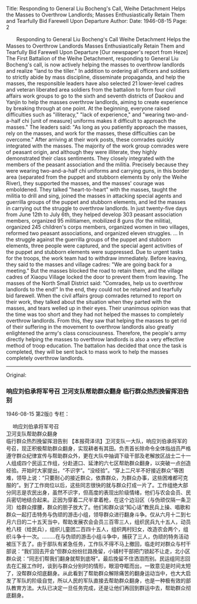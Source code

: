 Title: Responding to General Liu Bocheng's Call, Weihe Detachment Helps the Masses to Overthrow Landlords; Masses Enthusiastically Retain Them and Tearfully Bid Farewell Upon Departure
Author: 
Date: 1946-08-15
Page: 2

　　Responding to General Liu Bocheng's Call
	Weihe Detachment Helps the Masses to Overthrow Landlords
	Masses Enthusiastically Retain Them and Tearfully Bid Farewell Upon Departure
	[Our newspaper's report from Heze] The First Battalion of the Weihe Detachment, responding to General Liu Bocheng's call, is now actively helping the masses to overthrow landlords and realize "land to the tiller." In addition to ordering all officers and soldiers to strictly abide by mass discipline, disseminate propaganda, and help the masses, the responsible leaders have also selected 21 lower-level cadres and veteran liberated area soldiers from the battalion to form four civil affairs work groups to go to the sixth and seventh districts of Daokou and Yanjin to help the masses overthrow landlords, aiming to create experience by breaking through at one point. At the beginning, everyone raised difficulties such as "illiteracy," "lack of experience," and "wearing two-and-a-half chi [unit of measure] uniforms makes it difficult to approach the masses." The leaders said: "As long as you patiently approach the masses, rely on the masses, and work for the masses, these difficulties can be overcome." After arriving at their work posts, these comrades quickly integrated with the masses. The majority of the work group comrades were of peasant origin, and although they were illiterate, they highly demonstrated their class sentiments. They closely integrated with the members of the peasant association and the militia. Precisely because they were wearing two-and-a-half chi uniforms and carrying guns, in this border area (separated from the puppet and stubborn elements by only the Weihe River), they supported the masses, and the masses' courage was emboldened. They talked "heart-to-heart" with the masses, taught the militia to drill and sing, joined the masses in attacking special agents and guerrilla groups of the puppet and stubborn elements, and led the masses in carrying out the struggle to overthrow landlords. In just twenty-five days from June 12th to July 6th, they helped develop 303 peasant association members, organized 95 militiamen, mobilized 8 guns (for the militia), organized 245 children's corps members, organized women in two villages, reformed two peasant associations, and organized eleven struggles. ... In the struggle against the guerrilla groups of the puppet and stubborn elements, three people were captured, and the special agent activities of the puppet and stubborn elements were suppressed. Due to urgent tasks for the troops, the work team had to withdraw immediately. Before leaving, they said to the masses and village cadres: "We are going back for a meeting." But the masses blocked the road to retain them, and the village cadres of Xiaopu Village locked the door to prevent them from leaving. The masses of the North Small District said: "Comrades, help us to overthrow landlords to the end!" In the end, they could not be retained and tearfully bid farewell. When the civil affairs group comrades returned to report on their work, they talked about the situation when they parted with the masses, and tears welled up in their eyes. Their unanimous opinion was that the time was too short and they had not helped the masses to completely overthrow landlords. From this, they saw that helping the masses to get rid of their suffering in the movement to overthrow landlords also greatly enlightened the army's class consciousness. Therefore, the people's army directly helping the masses to overthrow landlords is also a very effective method of troop education. The battalion has decided that once the task is completed, they will be sent back to mass work to help the masses completely overthrow landlords.



<hr /> 

Original: 


### 响应刘伯承将军号召  卫河支队帮助群众翻身  临行群众热烈挽留挥泪告别

1946-08-15
第2版()
专栏：

　  响应刘伯承将军号召            
    卫河支队帮助群众翻身       
    临行群众热烈挽留挥泪告别
    【本报荷泽讯】卫河支队一大队，响应刘伯承将军的号召，现正积极帮助群众翻身，实现耕者有其田。负责首长除命令全体指战员严格遵守群众纪律宣传与帮助群众外，更在大队中抽调下级干部及老解放区战士二十一人组成四个民运工作组，分赴道口、延津的六七区帮助群众翻身，以突破一点创造经验。开始时大家提出，“不识字”。“没经验”。“穿上二尺半不好接近群众”等困难，领导上说：“只要耐心的接近群众，依靠群众，为群众办事，这些困难都可克服的”。到了工作岗位以后，这些同志很快的就与群众打成一片了。工作组绝大部分同志是农民出身，虽然不识字，但高度的表现出阶级情绪，他们与农会会员、民兵密切地结合起来。正因为穿着二尺半拿着枪，在这个边沿区（与伪顽仅隔一条卫河）给群众撑腰，群众的胆子放大了。他们和群众谈“知心话”教民兵上操、唱歌和群众一起打击特务与伪顽的游击小组，领导群众进行翻身斗争。仅从六月十二到七月六日的二十五天当中，帮助发展农会会员三百零三人，组织民兵九十五人，动员枪八枝（给民兵），组织儿童团二百四十五人，组织两村妇女，改造农会两个，组织斗争十一次。………在与伪顽的游击小组斗争中，捕获了三人，伪顽的特务活动被压下去了。由于部队有紧急任务，工作队不得不马上撤回，临走时对群众与村干部说：“我们回去开会”但群众纷纷拦路挽留，小铺村干部把门锁起不让走，北小区群众说：“同志们帮我们翻身就帮到底呀”。最后挽留不住洒泪而别。民运组同志回去在汇报工作时，谈到与群众分别时的情形，眼泪夺眶而出，一致意见是时间太短了，没帮群众彻底翻身。从此看到了帮助群众解除痛苦的翻身运动当中，也大大启发了军队的阶级自觉，所以人民的军队直接去帮助群众翻身，也是一种极有效的部队教育方法。大队已决定一旦任务完成，还是让他们再回到群运中去，帮助群众彻底翻身。
